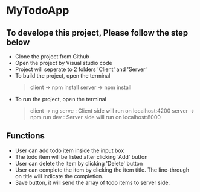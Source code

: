 # MyTodoApp

## To develope this project, Please follow the step below

- Clone the project from Github
- Open the project by Visual studio code
- Project will seperate to 2 folders 'Client' and 'Server'
- To build the project, open the terminal
  > client -> npm install
  > server -> npm install
- To run the project, open the terminal
  > client -> ng serve : Client side will run on localhost:4200
  > server -> npm run dev : Server side will run on localhost:8000

## Functions

- User can add todo item inside the input box
- The todo item will be listed after clicking 'Add' button
- User can delete the item by clicking 'Delete' button
- User can complete the item by clicking the item title. The line-through on title will indicate the completion.
- Save button, it will send the array of todo items to server side.
